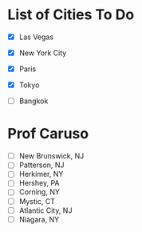 # List of Cities To Do
- [x] Las Vegas
- [x] New York City
- [x] Paris
- [x] Tokyo
- [ ] Bangkok


# Prof Caruso
- [ ] New Brunswick, NJ
- [ ] Patterson, NJ
- [ ] Herkimer, NY
- [ ] Hershey, PA
- [ ] Corning, NY
- [ ] Mystic, CT
- [ ] Atlantic City, NJ
- [ ] Niagara, NY